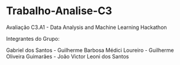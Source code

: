 # Trabalho-Analise-C3

Avaliação C3.A1 - Data Analysis and Machine Learning Hackathon

Integrantes do Grupo:

Gabriel dos Santos - Guilherme Barbosa Médici Loureiro - Guilherme Oliveira Guimarães - João Victor Leoni dos Santos
